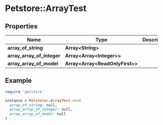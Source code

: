# Petstore::ArrayTest

## Properties

| Name | Type | Description | Notes |
| ---- | ---- | ----------- | ----- |
| **array_of_string** | **Array&lt;String&gt;** |  | [optional] |
| **array_array_of_integer** | **Array&lt;Array&lt;Integer&gt;&gt;** |  | [optional] |
| **array_array_of_model** | **Array&lt;Array&lt;ReadOnlyFirst&gt;&gt;** |  | [optional] |

## Example

```ruby
require 'petstore'

instance = Petstore::ArrayTest.new(
  array_of_string: null,
  array_array_of_integer: null,
  array_array_of_model: null
)
```
